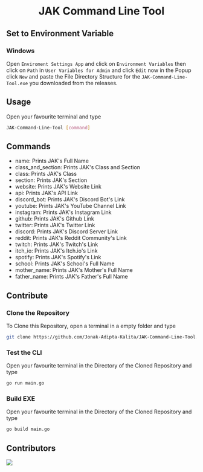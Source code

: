 <div align=center>

# JAK Command Line Tool

</div>

## Set to Environment Variable

### Windows
Open `Enviroment Settings App` and click on `Environment Variables` then click on `Path` in
`User Variables for Admin` and click `Edit` now in the Popup click `New` and paste the File
Directory Structure for the `JAK-Command-Line-Tool.exe` you downloaded from the releases.

## Usage
Open your favourite terminal and type
```bash
JAK-Command-Line-Tool [command]
```

## Commands
-	name: Prints JAK's Full Name
-	class_and_section: Prints JAK's Class and Section
-	class: Prints JAK's Class
-	section: Prints JAK's Section
- 	website: Prints JAK's Website Link
- 	api: Prints JAK's API Link
- 	discord_bot: Prints JAK's Discord Bot's Link
- 	youtube: Prints JAK's YouTube Channel Link
- 	instagram: Prints JAK's Instagram Link
- 	github: Prints JAK's Github Link
- 	twitter: Prints JAK's Twitter Link
- 	discord: Prints JAK's Discord Server Link
- 	reddit: Prints JAK's Reddit Community's Link
- 	twitch: Prints JAK's Twitch's Link
- 	itch_io: Prints JAK's Itch.io's Link
- 	spotify: Prints JAK's Spotify's Link
- 	school: Prints JAK's School's Full Name
- 	mother_name: Prints JAK's Mother's Full Name
- 	father_name: Prints JAK's Father's Full Name

## Contribute

### Clone the Repository
To Clone this Repository, open a terminal in a empty folder and type 
```bash
git clone https://github.com/Jonak-Adipta-Kalita/JAK-Command-Line-Tool.git
```

### Test the CLI
Open your favourite terminal in the Directory of the Cloned Repository and type
```bash
go run main.go
```

### Build EXE
Open your favourite terminal in the Directory of the Cloned Repository and type
```bash
go build main.go
```

## Contributors
<a href = "https://github.com/Jonak-Adipta-Kalita/JAK-Command-Line-Tool/graphs/contributors">
	<img src = "https://contrib.rocks/image?repo=Jonak-Adipta-Kalita/JAK-Command-Line-Tool"/>
</a>
